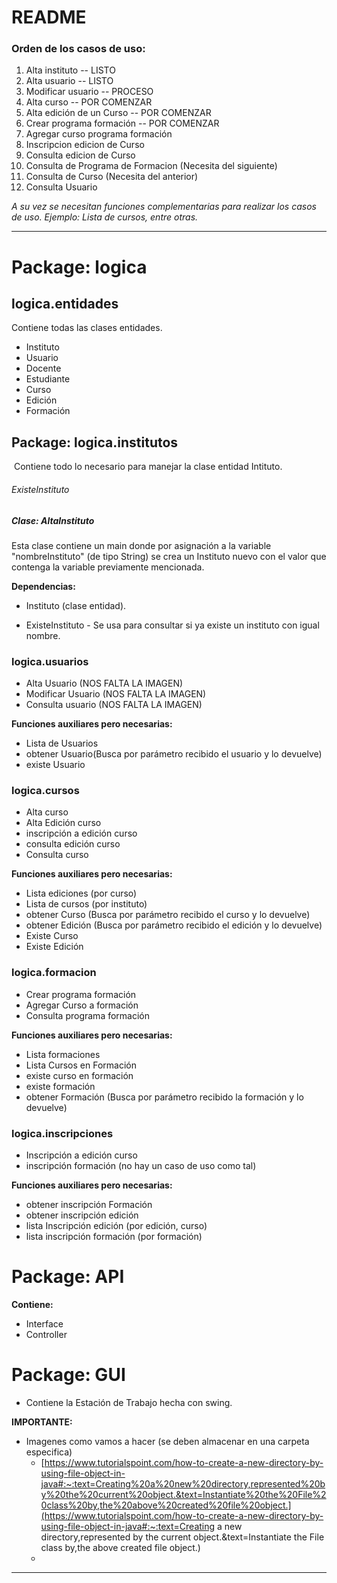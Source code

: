 # README

### Orden de los casos de uso:

1.  Alta instituto -- LISTO
2.  Alta usuario -- LISTO
3.  Modificar usuario -- PROCESO
4.  Alta curso -- POR COMENZAR
5.  Alta edición de un Curso -- POR COMENZAR
6.  Crear programa formación -- POR COMENZAR
7.  Agregar curso programa formación
8.  Inscripcion edicion de Curso
9.  Consulta edicion de Curso
10.  Consulta de Programa de Formacion (Necesita del siguiente)
11.  Consulta de Curso (Necesita del anterior)
12.  Consulta Usuario

*A su vez se necesitan funciones complementarias para realizar los casos de uso. Ejemplo: Lista de cursos, entre otras.*

---

# Package: logica

## logica.entidades

Contiene todas las clases entidades.

*   Instituto
*   Usuario
*   Docente
*   Estudiante
*   Curso
*   Edición
*   Formación

## Package: logica.institutos

​	Contiene todo lo necesario para  manejar la clase entidad Intituto.

###### ExisteInstituto



##### Clase: AltaInstituto

Esta clase contiene un main donde por asignación a la variable "nombreInstituto" (de tipo String) se crea un Instituto nuevo con el valor que contenga la variable previamente mencionada. 

**Dependencias:**

*   Instituto (clase entidad).

*   ExisteInstituto - Se usa para consultar si ya existe un instituto con igual nombre.







### logica.usuarios

*   Alta Usuario (NOS FALTA LA IMAGEN)
*   Modificar Usuario (NOS FALTA LA IMAGEN)
*   Consulta usuario (NOS FALTA LA IMAGEN)

**Funciones auxiliares pero necesarias:**

*   Lista de Usuarios
*   obtener Usuario(Busca por parámetro recibido el usuario y lo devuelve)
*   existe Usuario

### logica.cursos

*   Alta curso
*   Alta Edición curso
*   inscripción a edición curso
*   consulta edición curso
*   Consulta curso

**Funciones auxiliares pero necesarias:**

*   Lista ediciones (por curso)
*   Lista de cursos (por instituto)
*   obtener Curso (Busca por parámetro recibido el curso y lo devuelve)
*   obtener Edición (Busca por parámetro recibido el edición y lo devuelve)
*   Existe Curso
*   Existe Edición

### logica.formacion

*   Crear programa formación
*   Agregar Curso a formación
*   Consulta programa formación

**Funciones auxiliares pero necesarias:**

*   Lista formaciones
*   Lista Cursos en Formación
*   existe curso en formación
*   existe formación
*   obtener Formación  (Busca por parámetro recibido la formación y lo devuelve)

### logica.inscripciones

*   Inscripción a edición curso
*   inscripción formación (no hay un caso de uso como tal)

**Funciones auxiliares pero necesarias:**

*   obtener inscripción Formación
*   obtener inscripción edición
*   lista Inscripción edición (por edición, curso)
*   lista inscripción formación (por formación)

# Package: API

**Contiene:**

*   Interface
*   Controller

# Package: GUI

*   Contiene la Estación de Trabajo hecha con swing.

**IMPORTANTE:**

*   Imagenes como vamos a hacer (se deben almacenar en una carpeta especifica)	
    *   [https://www.tutorialspoint.com/how-to-create-a-new-directory-by-using-file-object-in-java#:~:text=Creating%20a%20new%20directory,represented%20by%20the%20current%20object.&text=Instantiate%20the%20File%20class%20by,the%20above%20created%20file%20object.](https://www.tutorialspoint.com/how-to-create-a-new-directory-by-using-file-object-in-java#:~:text=Creating a new directory,represented by the current object.&text=Instantiate the File class by,the above created file object.)
    *   

---
